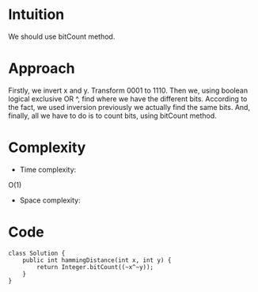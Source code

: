 # Intuition
<!-- Describe your first thoughts on how to solve this problem. -->
We should use bitCount method.
# Approach
<!-- Describe your approach to solving the problem. -->
Firstly, we invert x and y. Transform 0001 to 1110. Then we, using boolean logical exclusive OR ^, find where we have the different bits. According to the fact, we used inversion previously we actually find the same bits. And, finally, all we have to do is to count bits, using bitCount method.


# Complexity
- Time complexity:
<!-- Add your time complexity here, e.g. $$O(n)$$ -->
O(1)
- Space complexity:
<!-- Add your space complexity here, e.g. $$O(n)$$ -->

# Code
```
class Solution {
    public int hammingDistance(int x, int y) {
        return Integer.bitCount((~x^~y));
    }
}
```